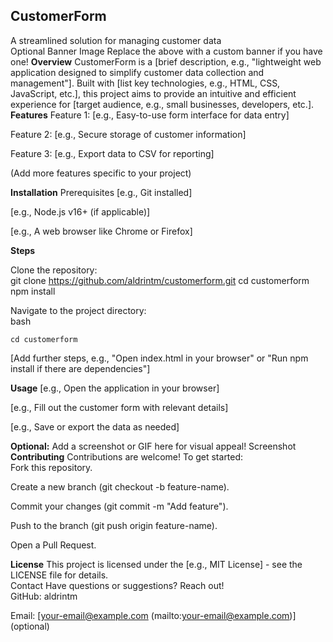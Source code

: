 **CustomerForm**
---
A streamlined solution for managing customer data  
Optional Banner Image
Replace the above with a custom banner if you have one!
**Overview**
CustomerForm is a [brief description, e.g., "lightweight web application designed to simplify customer data collection and management"]. Built with [list key technologies, e.g., HTML, CSS, JavaScript, etc.], this project aims to provide an intuitive and efficient experience for [target audience, e.g., small businesses, developers, etc.].
**Features**
Feature 1: [e.g., Easy-to-use form interface for data entry]  

Feature 2: [e.g., Secure storage of customer information]  

Feature 3: [e.g., Export data to CSV for reporting]  

(Add more features specific to your project)

**Installation**
Prerequisites
[e.g., Git installed]  

[e.g., Node.js v16+ (if applicable)]  

[e.g., A web browser like Chrome or Firefox]

**Steps**

Clone the repository:  
git clone https://github.com/aldrintm/customerform.git
cd customerform
npm install

Navigate to the project directory:  
bash

`````cd customerform`````

[Add further steps, e.g., "Open index.html in your browser" or "Run npm install if there are dependencies"]

**Usage**
[e.g., Open the application in your browser]  

[e.g., Fill out the customer form with relevant details]  

[e.g., Save or export the data as needed]

**Optional:** Add a screenshot or GIF here for visual appeal!
Screenshot  
**Contributing**
Contributions are welcome! To get started:  
Fork this repository.  

Create a new branch (git checkout -b feature-name).  

Commit your changes (git commit -m "Add feature").  

Push to the branch (git push origin feature-name).  

Open a Pull Request.

**License**
This project is licensed under the [e.g., MIT License] - see the LICENSE file for details.  
Contact
Have questions or suggestions? Reach out!  
GitHub: aldrintm  

Email: [your-email@example.com (mailto:your-email@example.com)] (optional)

